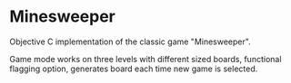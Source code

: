 # Minesweeper

Objective C implementation of the classic game "Minesweeper".

Game mode works on three levels with different sized boards, functional
flagging option, generates board each time new game is selected.